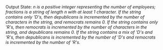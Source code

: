 Output State: *n is a positive integer representing the number of employees; fractions is a string of length n with at least 1 character. If the string contains only 'D's, then depublicans is incremented by the number of characters in the string, and remocrats remains 0. If the string contains only 'R's, then remocrats is incremented by the number of characters in the string, and depublicans remains 0. If the string contains a mix of 'D's and 'R's, then depublicans is incremented by the number of 'D's and remocrats is incremented by the number of 'R's.*